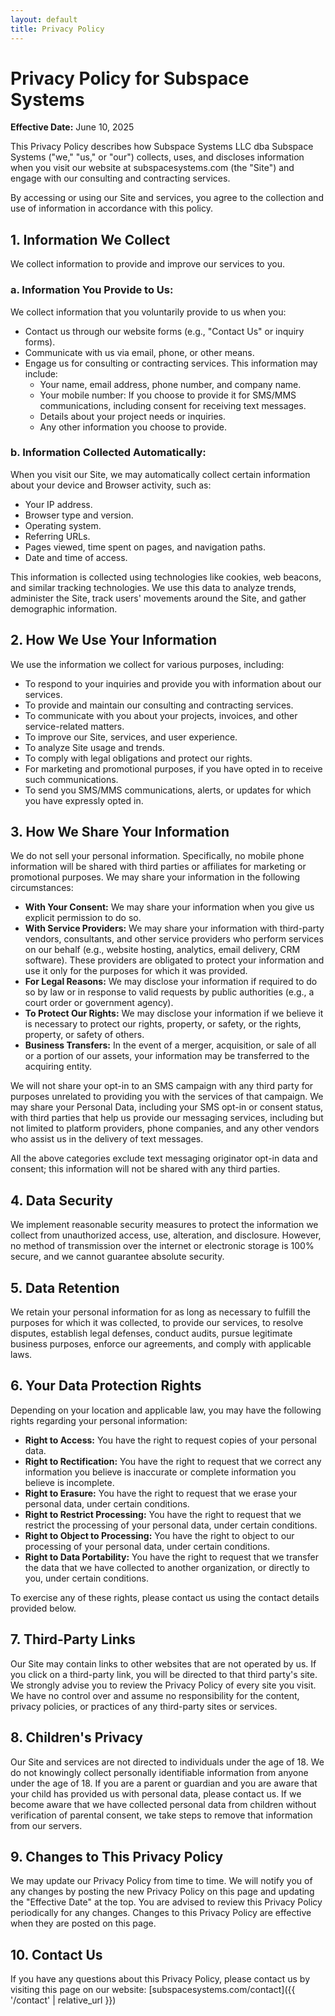 ```yaml
---
layout: default
title: Privacy Policy
---
```


# Privacy Policy for Subspace Systems

**Effective Date:** June 10, 2025

This Privacy Policy describes how Subspace Systems LLC dba Subspace Systems ("we," "us," or "our") collects, uses, and discloses information when you visit our website at subspacesystems.com (the "Site") and engage with our consulting and contracting services.

By accessing or using our Site and services, you agree to the collection and use of information in accordance with this policy.

## 1. Information We Collect

We collect information to provide and improve our services to you.

### a. Information You Provide to Us:

We collect information that you voluntarily provide to us when you:

* Contact us through our website forms (e.g., "Contact Us" or inquiry forms).
* Communicate with us via email, phone, or other means.
* Engage us for consulting or contracting services. This information may include:
    * Your name, email address, phone number, and company name.
    * Your mobile number: If you choose to provide it for SMS/MMS communications, including consent for receiving text messages.
    * Details about your project needs or inquiries.
    * Any other information you choose to provide.

### b. Information Collected Automatically:

When you visit our Site, we may automatically collect certain information about your device and Browser activity, such as:

* Your IP address.
* Browser type and version.
* Operating system.
* Referring URLs.
* Pages viewed, time spent on pages, and navigation paths.
* Date and time of access.

This information is collected using technologies like cookies, web beacons, and similar tracking technologies. We use this data to analyze trends, administer the Site, track users' movements around the Site, and gather demographic information.

## 2. How We Use Your Information

We use the information we collect for various purposes, including:

* To respond to your inquiries and provide you with information about our services.
* To provide and maintain our consulting and contracting services.
* To communicate with you about your projects, invoices, and other service-related matters.
* To improve our Site, services, and user experience.
* To analyze Site usage and trends.
* To comply with legal obligations and protect our rights.
* For marketing and promotional purposes, if you have opted in to receive such communications.
* To send you SMS/MMS communications, alerts, or updates for which you have expressly opted in.

## 3. How We Share Your Information

We do not sell your personal information. Specifically, no mobile phone information will be shared with third parties or affiliates for marketing or promotional purposes.
We may share your information in the following circumstances:

* **With Your Consent:** We may share your information when you give us explicit permission to do so.
* **With Service Providers:** We may share your information with third-party vendors, consultants, and other service providers who perform services on our behalf (e.g., website hosting, analytics, email delivery, CRM software). These providers are obligated to protect your information and use it only for the purposes for which it was provided.
* **For Legal Reasons:** We may disclose your information if required to do so by law or in response to valid requests by public authorities (e.g., a court order or government agency).
* **To Protect Our Rights:** We may disclose your information if we believe it is necessary to protect our rights, property, or safety, or the rights, property, or safety of others.
* **Business Transfers:** In the event of a merger, acquisition, or sale of all or a portion of our assets, your information may be transferred to the acquiring entity.

We will not share your opt-in to an SMS campaign with any third party for purposes unrelated to providing you with the services of that campaign. We may share your Personal Data, including your SMS opt-in or consent status, with third parties that help us provide our messaging services, including but not limited to platform providers, phone companies, and any other vendors who assist us in the delivery of text messages.

All the above categories exclude text messaging originator opt-in data and consent; this information will not be shared with any third parties.

## 4. Data Security

We implement reasonable security measures to protect the information we collect from unauthorized access, use, alteration, and disclosure. However, no method of transmission over the internet or electronic storage is 100% secure, and we cannot guarantee absolute security.

## 5. Data Retention

We retain your personal information for as long as necessary to fulfill the purposes for which it was collected, to provide our services, to resolve disputes, establish legal defenses, conduct audits, pursue legitimate business purposes, enforce our agreements, and comply with applicable laws.

## 6. Your Data Protection Rights

Depending on your location and applicable law, you may have the following rights regarding your personal information:

* **Right to Access:** You have the right to request copies of your personal data.
* **Right to Rectification:** You have the right to request that we correct any information you believe is inaccurate or complete information you believe is incomplete.
* **Right to Erasure:** You have the right to request that we erase your personal data, under certain conditions.
* **Right to Restrict Processing:** You have the right to request that we restrict the processing of your personal data, under certain conditions.
* **Right to Object to Processing:** You have the right to object to our processing of your personal data, under certain conditions.
* **Right to Data Portability:** You have the right to request that we transfer the data that we have collected to another organization, or directly to you, under certain conditions.

To exercise any of these rights, please contact us using the contact details provided below.

## 7. Third-Party Links

Our Site may contain links to other websites that are not operated by us. If you click on a third-party link, you will be directed to that third party's site. We strongly advise you to review the Privacy Policy of every site you visit. We have no control over and assume no responsibility for the content, privacy policies, or practices of any third-party sites or services.

## 8. Children's Privacy

Our Site and services are not directed to individuals under the age of 18. We do not knowingly collect personally identifiable information from anyone under the age of 18. If you are a parent or guardian and you are aware that your child has provided us with personal data, please contact us. If we become aware that we have collected personal data from children without verification of parental consent, we take steps to remove that information from our servers.

## 9. Changes to This Privacy Policy

We may update our Privacy Policy from time to time. We will notify you of any changes by posting the new Privacy Policy on this page and updating the "Effective Date" at the top. You are advised to review this Privacy Policy periodically for any changes. Changes to this Privacy Policy are effective when they are posted on this page.

## 10. Contact Us

If you have any questions about this Privacy Policy, please contact us by visiting this page on our website: [subspacesystems.com/contact]({{ '/contact' | relative_url }})

